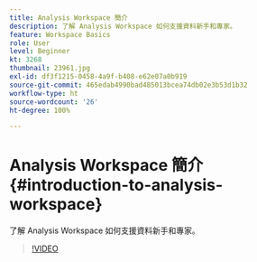 ```yaml
---
title: Analysis Workspace 簡介
description: 了解 Analysis Workspace 如何支援資料新手和專家。
feature: Workspace Basics
role: User
level: Beginner
kt: 3268
thumbnail: 23961.jpg
exl-id: df3f1215-0458-4a9f-b408-e62e07a0b919
source-git-commit: 465edab4990bad485013bcea74db02e3b53d1b32
workflow-type: ht
source-wordcount: '26'
ht-degree: 100%

---
```


# Analysis Workspace 簡介 {#introduction-to-analysis-workspace}

了解 Analysis Workspace 如何支援資料新手和專家。

>[!VIDEO](https://video.tv.adobe.com/v/28165/?quality=12)
